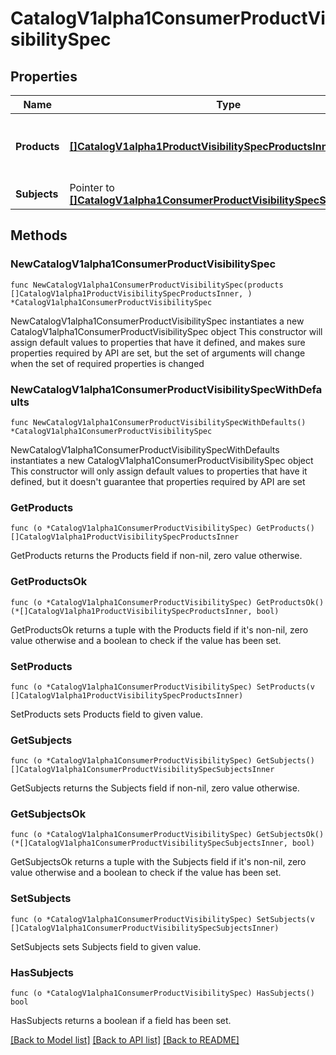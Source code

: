 # CatalogV1alpha1ConsumerProductVisibilitySpec

## Properties

Name | Type | Description | Notes
------------ | ------------- | ------------- | -------------
**Products** | [**[]CatalogV1alpha1ProductVisibilitySpecProductsInner**](CatalogV1alpha1ProductVisibilitySpecProductsInner.md) | Defines where the visibility settings apply. | 
**Subjects** | Pointer to [**[]CatalogV1alpha1ConsumerProductVisibilitySpecSubjectsInner**](CatalogV1alpha1ConsumerProductVisibilitySpecSubjectsInner.md) |  | [optional] 

## Methods

### NewCatalogV1alpha1ConsumerProductVisibilitySpec

`func NewCatalogV1alpha1ConsumerProductVisibilitySpec(products []CatalogV1alpha1ProductVisibilitySpecProductsInner, ) *CatalogV1alpha1ConsumerProductVisibilitySpec`

NewCatalogV1alpha1ConsumerProductVisibilitySpec instantiates a new CatalogV1alpha1ConsumerProductVisibilitySpec object
This constructor will assign default values to properties that have it defined,
and makes sure properties required by API are set, but the set of arguments
will change when the set of required properties is changed

### NewCatalogV1alpha1ConsumerProductVisibilitySpecWithDefaults

`func NewCatalogV1alpha1ConsumerProductVisibilitySpecWithDefaults() *CatalogV1alpha1ConsumerProductVisibilitySpec`

NewCatalogV1alpha1ConsumerProductVisibilitySpecWithDefaults instantiates a new CatalogV1alpha1ConsumerProductVisibilitySpec object
This constructor will only assign default values to properties that have it defined,
but it doesn't guarantee that properties required by API are set

### GetProducts

`func (o *CatalogV1alpha1ConsumerProductVisibilitySpec) GetProducts() []CatalogV1alpha1ProductVisibilitySpecProductsInner`

GetProducts returns the Products field if non-nil, zero value otherwise.

### GetProductsOk

`func (o *CatalogV1alpha1ConsumerProductVisibilitySpec) GetProductsOk() (*[]CatalogV1alpha1ProductVisibilitySpecProductsInner, bool)`

GetProductsOk returns a tuple with the Products field if it's non-nil, zero value otherwise
and a boolean to check if the value has been set.

### SetProducts

`func (o *CatalogV1alpha1ConsumerProductVisibilitySpec) SetProducts(v []CatalogV1alpha1ProductVisibilitySpecProductsInner)`

SetProducts sets Products field to given value.


### GetSubjects

`func (o *CatalogV1alpha1ConsumerProductVisibilitySpec) GetSubjects() []CatalogV1alpha1ConsumerProductVisibilitySpecSubjectsInner`

GetSubjects returns the Subjects field if non-nil, zero value otherwise.

### GetSubjectsOk

`func (o *CatalogV1alpha1ConsumerProductVisibilitySpec) GetSubjectsOk() (*[]CatalogV1alpha1ConsumerProductVisibilitySpecSubjectsInner, bool)`

GetSubjectsOk returns a tuple with the Subjects field if it's non-nil, zero value otherwise
and a boolean to check if the value has been set.

### SetSubjects

`func (o *CatalogV1alpha1ConsumerProductVisibilitySpec) SetSubjects(v []CatalogV1alpha1ConsumerProductVisibilitySpecSubjectsInner)`

SetSubjects sets Subjects field to given value.

### HasSubjects

`func (o *CatalogV1alpha1ConsumerProductVisibilitySpec) HasSubjects() bool`

HasSubjects returns a boolean if a field has been set.


[[Back to Model list]](../README.md#documentation-for-models) [[Back to API list]](../README.md#documentation-for-api-endpoints) [[Back to README]](../README.md)


